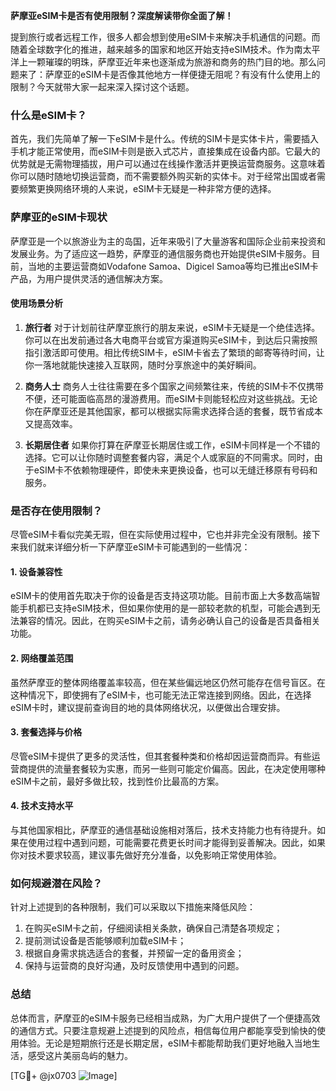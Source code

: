 **萨摩亚eSIM卡是否有使用限制？深度解读带你全面了解！**

提到旅行或者远程工作，很多人都会想到使用eSIM卡来解决手机通信的问题。而随着全球数字化的推进，越来越多的国家和地区开始支持eSIM技术。作为南太平洋上一颗璀璨的明珠，萨摩亚近年来也逐渐成为旅游和商务的热门目的地。那么问题来了：萨摩亚的eSIM卡是否像其他地方一样便捷无阻呢？有没有什么使用上的限制？今天就带大家一起来深入探讨这个话题。

### 什么是eSIM卡？

首先，我们先简单了解一下eSIM卡是什么。传统的SIM卡是实体卡片，需要插入手机才能正常使用，而eSIM卡则是嵌入式芯片，直接集成在设备内部。它最大的优势就是无需物理插拔，用户可以通过在线操作激活并更换运营商服务。这意味着你可以随时随地切换运营商，而不需要额外购买新的实体卡。对于经常出国或者需要频繁更换网络环境的人来说，eSIM卡无疑是一种非常方便的选择。

### 萨摩亚的eSIM卡现状

萨摩亚是一个以旅游业为主的岛国，近年来吸引了大量游客和国际企业前来投资和发展业务。为了适应这一趋势，萨摩亚的通信服务商也开始提供eSIM卡服务。目前，当地的主要运营商如Vodafone Samoa、Digicel Samoa等均已推出eSIM卡产品，为用户提供灵活的通信解决方案。

#### 使用场景分析

1. **旅行者**
   对于计划前往萨摩亚旅行的朋友来说，eSIM卡无疑是一个绝佳选择。你可以在出发前通过各大电商平台或官方渠道购买eSIM卡，到达后只需按照指引激活即可使用。相比传统SIM卡，eSIM卡省去了繁琐的邮寄等待时间，让你一落地就能快速接入互联网，随时分享旅途中的美好瞬间。

2. **商务人士**
   商务人士往往需要在多个国家之间频繁往来，传统的SIM卡不仅携带不便，还可能面临高昂的漫游费用。而eSIM卡则能轻松应对这些挑战。无论你在萨摩亚还是其他国家，都可以根据实际需求选择合适的套餐，既节省成本又提高效率。

3. **长期居住者**
   如果你打算在萨摩亚长期居住或工作，eSIM卡同样是一个不错的选择。它可以让你随时调整套餐内容，满足个人或家庭的不同需求。同时，由于eSIM卡不依赖物理硬件，即使未来更换设备，也可以无缝迁移原有号码和服务。

### 是否存在使用限制？

尽管eSIM卡看似完美无瑕，但在实际使用过程中，它也并非完全没有限制。接下来我们就来详细分析一下萨摩亚eSIM卡可能遇到的一些情况：

#### 1. 设备兼容性
eSIM卡的使用首先取决于你的设备是否支持这项功能。目前市面上大多数高端智能手机都已支持eSIM技术，但如果你使用的是一部较老款的机型，可能会遇到无法兼容的情况。因此，在购买eSIM卡之前，请务必确认自己的设备是否具备相关功能。

#### 2. 网络覆盖范围
虽然萨摩亚的整体网络覆盖率较高，但在某些偏远地区仍然可能存在信号盲区。在这种情况下，即使拥有了eSIM卡，也可能无法正常连接到网络。因此，在选择eSIM卡时，建议提前查询目的地的具体网络状况，以便做出合理安排。

#### 3. 套餐选择与价格
尽管eSIM卡提供了更多的灵活性，但其套餐种类和价格却因运营商而异。有些运营商提供的流量套餐较为实惠，而另一些则可能定价偏高。因此，在决定使用哪种eSIM卡之前，最好多做比较，找到性价比最高的方案。

#### 4. 技术支持水平
与其他国家相比，萨摩亚的通信基础设施相对落后，技术支持能力也有待提升。如果在使用过程中遇到问题，可能需要花费更长时间才能得到妥善解决。因此，如果你对技术要求较高，建议事先做好充分准备，以免影响正常使用体验。

### 如何规避潜在风险？

针对上述提到的各种限制，我们可以采取以下措施来降低风险：

1. 在购买eSIM卡之前，仔细阅读相关条款，确保自己清楚各项规定；
2. 提前测试设备是否能够顺利加载eSIM卡；
3. 根据自身需求挑选适合的套餐，并预留一定的备用资金；
4. 保持与运营商的良好沟通，及时反馈使用中遇到的问题。

### 总结

总体而言，萨摩亚的eSIM卡服务已经相当成熟，为广大用户提供了一个便捷高效的通信方式。只要注意规避上述提到的风险点，相信每位用户都能享受到愉快的使用体验。无论是短期旅行还是长期定居，eSIM卡都能帮助我们更好地融入当地生活，感受这片美丽岛屿的魅力。

[TG💪+ @jx0703 ![Image](https://github.com/user-attachments/assets/dbca1d08-cadb-493c-b0ec-ad6f7a83f270)]